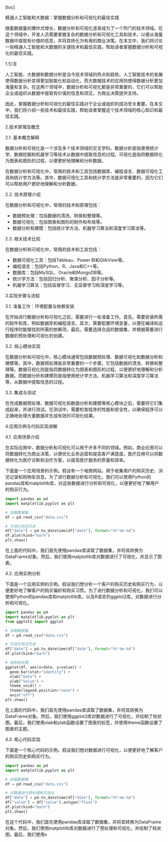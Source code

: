 
[toc]                    
                
                
精通人工智能和大数据：掌握数据分析和可视化的最佳实践

随着数据量的爆炸式增长，数据分析和可视化逐渐成为了一个热门的技术领域。在这个领域中，开发人员需要掌握复杂的数据分析和可视化工具和技术，以便从海量数据中提取有价值的信息，并将其转化为有用的商业决策。在本文中，我们将讨论一些精通人工智能和大数据的关键技术和最佳实践，帮助读者掌握数据分析和可视化的最佳实践。

1.引言

人工智能、大数据和数据分析是当今技术领域的热点和趋势。人工智能技术的发展使得数据分析变得更加智能化和自动化，而大数据技术的应用则使得数据分析更加海量和复杂。在这两个领域中，数据分析和可视化都是非常重要的，它们可以帮助企业或组织从数据中提取有价值的信息和洞见，为商业决策提供支持。

因此，掌握数据分析和可视化的最佳实践对于企业或组织的成功至关重要。在本文中，我们将介绍一些技术和最佳实践，帮助读者掌握这个技术领域的核心知识和最佳实践。

2.技术原理及概念

2.1. 基本概念解释

数据分析和可视化是一个涉及多个技术领域的交叉学科。数据分析是指使用统计学、数据挖掘和机器学习等技术从数据中提取信息的过程。可视化是指将数据转化为图表和图形的过程，以便更好地理解和分析数据。

在数据分析和可视化中，常用的技术和工具包括数据库、编程语言、数据可视化工具和统计学方法等。其中，数据可视化工具和统计学方法是非常重要的，因为它们可以帮助用户更好地理解和分析数据。

2.2. 技术原理介绍

在数据分析和可视化中，常用的技术和原理包括：

- 数据预处理：包括数据的清洗、转换和整理等。
- 数据可视化：包括图表和图形的制作和布局等。
- 数据分析和建模：包括统计学方法、机器学习算法和深度学习算法等。

2.3. 相关技术比较

在数据分析和可视化中，常用的技术和工具包括：

- 数据可视化工具：包括Tableau、Power BI和QlikView等。
- 编程语言：包括Python、R、Java和C++等。
- 数据库：包括MySQL、Oracle和MongoDB等。
- 统计学方法：包括回归分析、聚类分析、因子分析等。
- 机器学习算法：包括监督学习、无监督学习和深度学习等。

3.实现步骤与流程

3.1. 准备工作：环境配置与依赖安装

在开始进行数据分析和可视化之前，需要进行一些准备工作。首先，需要安装所需的软件和库，例如数据库和编程语言。其次，需要配置环境变量，以便在编译和运行程序时能够找到所需的依赖项。最后，需要选择合适的数据集，并根据需要进行数据的预处理和可视化的创建。

3.2. 核心模块实现

在数据分析和可视化中，核心模块通常包括数据预处理、数据可视化和数据分析和建模等。其中，数据预处理是非常重要的一个步骤，它包括数据的清洗、转换和整理等。数据可视化则是指将数据转化为图表和图形的过程，以便更好地理解和分析数据。而数据分析和建模则是指使用统计学方法、机器学习算法和深度学习算法等，从数据中提取信息的过程。

3.3. 集成与测试

在完成数据预处理、数据可视化和数据分析和建模等核心模块之后，需要将它们集成起来，并进行测试。在测试中，需要检查程序的性能和安全性，以确保程序可以正确地处理大量数据并生成有效的可视化结果。

4.应用示例与代码实现讲解

4.1. 应用场景介绍

在实际应用中，数据分析和可视化可以用于许多不同的领域。例如，商业应用可以将数据转化为商业决策，以便优化业务运营和提高客户满意度。医疗应用可以将数据转化为医疗诊断和治疗方案，以提高医疗服务的质量和效率。

下面是一个应用场景的示例。假设有一个电商网站，用于收集用户的购买历史、浏览记录和购物车信息。为了进行数据分析和可视化，我们可以使用Python的pandas库和matplotlib库，对这些数据进行分析和可视化，以便更好地了解用户的购买行为。

```python
import pandas as pd
import matplotlib.pyplot as plt

# 加载数据集
df = pd.read_csv("data.csv")

# 可视化购买历史
df["date"] = pd.to_datetime(df["date"], format="%Y-%m-%d")
df.plot(kind="barh")
plt.show()
```

在上面的代码中，我们首先使用pandas库读取了数据集，并将其转换为DataFrame对象。然后，我们使用matplotlib库对数据进行了可视化，并显示了图表。

4.2. 应用实例分析

下面是一个应用实例的示例。假设我们想分析一个客户的购买历史和购买行为，以便更好地了解客户的购买偏好和购买习惯。为了进行数据分析和可视化，我们可以使用Python的pandas库和matplotlib库，以及R语言的ggplot2库，对数据进行分析和可视化。

```python
import pandas as pd
import matplotlib.pyplot as plt
from ggplot2 import ggplot

# 加载数据集
df = pd.read_csv("data.csv")

# 可视化购买历史
df["date"] = pd.to_datetime(df["date"], format="%Y-%m-%d")
df.plot(kind="barh")

# 绘制柱状图
ggplot(df, aes(x=date, y=value)) +
  geom_bar(stat="identity") +
  xlab("Date") +
  ylab("Value") +
  theme_void() +
  theme(legend.position="none") +
  axis("off")
plt.show()
```

在上面的代码中，我们首先使用pandas库读取了数据集，并将其转换为DataFrame对象。然后，我们使用ggplot2库对数据进行了可视化，并绘制了柱状图。最后，我们使用xlab和ylab函数设置了图表的标签，并使用theme函数设置了图表的主题。

4.3. 核心代码实现

下面是一个核心代码的示例。假设我们想对数据进行可视化，以便更好地了解客户的购买历史和购买行为。

```python
import pandas as pd
import matplotlib.pyplot as plt

# 加载数据集
df = pd.read_csv("data.csv")

# 对数据进行预处理和可视化
df["date"] = pd.to_datetime(df["date"], format="%Y-%m-%d")
df["value"] = df["value"].astype("float")
df.plot(kind="barh")
plt.show()
```

在这个代码中，我们首先使用pandas库读取了数据集，并将其转换为DataFrame对象。然后，我们使用matplotlib库对数据进行了预处理和可视化，并绘制了柱状图。最后，我们使用x

